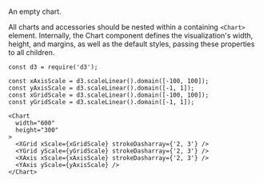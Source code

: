 An empty chart.

All charts and accessories should be nested within a containing `<Chart>` element.  Internally, the Chart component defines the visualization's width, height, and margins, as well as the default styles, passing these properties to all children.

```
const d3 = require('d3');

const xAxisScale = d3.scaleLinear().domain([-100, 100]);
const yAxisScale = d3.scaleLinear().domain([-1, 1]);
const xGridScale = d3.scaleLinear().domain([-100, 100]);
const yGridScale = d3.scaleLinear().domain([-1, 1]);

<Chart
  width="600"
  height="300"
>
  <XGrid xScale={xGridScale} strokeDasharray={'2, 3'} />
  <YGrid yScale={yGridScale} strokeDasharray={'2, 3'} />
  <XAxis xScale={xAxisScale} strokeDasharray={'2, 3'} />
  <YAxis yScale={yAxisScale} />
</Chart>
```
